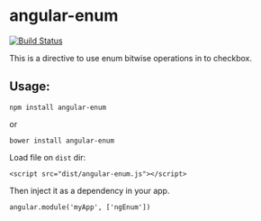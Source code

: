 # angular-enum

[![Build Status](https://travis-ci.org/JohnyNogueira/angular-enum.svg)](https://travis-ci.org/JohnyNogueira/angular-enum)

This is a directive to use enum bitwise operations in to checkbox.

## Usage:

```
npm install angular-enum
```

or

```
bower install angular-enum
```


Load file on `dist` dir:

```
<script src="dist/angular-enum.js"></script>
```

Then inject it as a dependency in your app.

```
angular.module('myApp', ['ngEnum'])
```


